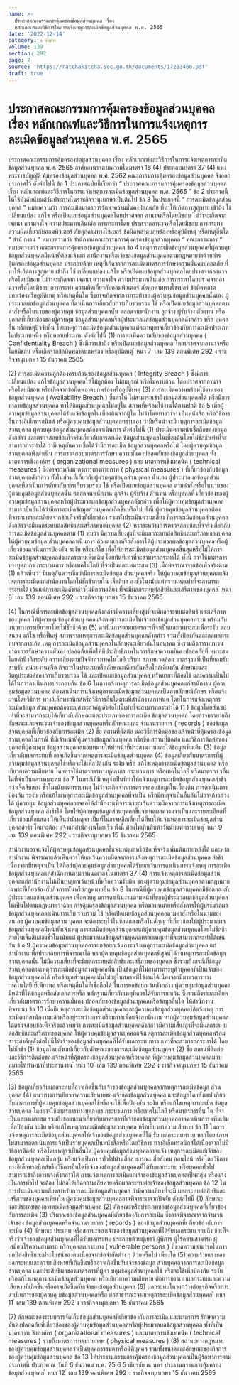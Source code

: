 ```yaml
---
name: >-
  ประกาศคณะกรรมการคุ้มครองข้อมูลส่วนบุคคล เรื่อง
  หลักเกณฑ์และวิธีการในการแจ้งเหตุการละเมิดข้อมูลส่วนบุคคล พ.ศ. 2565
date: '2022-12-14'
category: ง พิเศษ
volume: 139
section: 292
page: 7
source: 'https://ratchakitcha.soc.go.th/documents/17233460.pdf'
draft: true
---
```


# ประกาศคณะกรรมการคุ้มครองข้อมูลส่วนบุคคล เรื่อง หลักเกณฑ์และวิธีการในการแจ้งเหตุการละเมิดข้อมูลส่วนบุคคล พ.ศ. 2565

ประกาศคณะกรรมการคุ้มครองข้อมูลส่วนบุคคล เรื่อง หลักเกณฑ์และวิธีการในการแจ้งเหตุการละเมิดข้อมูลส่วนบุคคล พ.ศ. 2565 อาศัยอานาจตามความในมาตรา 16 (4) ประกอบมาตรา 37 (4) แห่งพระราชบัญญัติ คุ้มครองข้อมูลส่วนบุคคล พ.ศ. 2562 คณะกรรมการคุ้มครองข้อมูลส่วนบุคคล จึงออกประกาศไว้ ดังต่อไปนี้ ข้อ 1 ประกาศฉบับนี้เรียกว่า “ ประกาศคณะกรรมการคุ้มครองข้อมูลส่วนบุคคล เรื่อง หลักเกณฑ์และวิธีการในการแจ้งเหตุการละเมิดข้อมูลส่วนบุคคล พ.ศ. 2565 ” ข้อ 2 ประกาศนี้ให้ใช้บังคับนับแต่วันประกาศในราชกิจจานุเบกษาเป็นต้นไป ข้อ 3 ในประกาศนี้ “ การละเมิดข้อมูลส่วนบุคคล ” หมายความว่า การละเมิดมาตรการรักษาความมั่นคงปลอดภัย ที่ทาให้เกิดการสูญหาย เข้าถึง ใช้ เปลี่ยนแปลง แก้ไข หรือเปิดเผยข้อมูลส่วนบุคคลโดยปราศจาก อานาจหรือโดยมิชอบ ไม่ว่าจะเกิดจากเจตนา ความจงใจ ความประมาทเลินเล่อ การกระทาโดย ปราศจากอานาจหรือโดยมิชอบ การกระทาความผิดเกี่ยวกับคอมพิวเตอร์ ภัยคุกคามทางไซเบอร์ ข้อผิดพลาดบกพร่องหรืออุบัติเหตุ หรือเหตุอื่นใด “ สำนั กงาน ” หมายความว่า สำนักงานคณะกรรมการคุ้มครองข้อมูลส่วนบุคคล “ คณะกรรมการ ” หมายความว่า คณะกรรมการคุ้มครองข้อมูลส่วนบุคคล ข้อ 4 เหตุการละเมิดข้อมูลส่วนบุคคลที่ผู้ควบคุมข้อมูลส่วนบุคคลมีหน้าที่ต้องแจ้งแก่ สานักงานหรือเจ้าของข้อมูลส่วนบุคคลตามกฎหมายว่าด้วยกำรคุ้มครองข้อมูลส่วนบุคคล ประกอบด้วย เหตุที่เกิดจากการละเมิดมาตรการรักษาความมั่นคงปลอดภัย ที่ทาให้เกิดการสูญหาย เข้าถึง ใช้ เปลี่ยนแปลง แก้ไข หรือเปิดเผยข้อมูลส่วนบุคคลโดยปราศจากอานาจหรือโดยมิชอบ ไม่ว่าจะเกิดจาก เจตนา ความจงใจ ความประมาทเลินเล่อ กำรกระทาโดยปราศจากอานาจหรือโดยมิชอบ การกระทำ ความผิดเกี่ยวกับคอมพิวเตอร์ ภัยคุกคามทางไซเบอร์ ข้อผิดพลาดบกพร่องหรืออุบัติเหตุ หรือเหตุอื่นใด ซึ่งอาจเกิดจากการกระทำของผู้ควบคุมข้อมูลส่วนบุคคลนั้นเอง ผู้ประมวลผลข้อมูลส่วนบุคคล ที่ดาเนินการเกี่ยวกับการเก็บรวบรวม ใช้ หรือเปิดเผยข้อมูลส่วนบุคคลตามคาสั่งหรือในนามของผู้ควบคุม ข้อมูลส่วนบุคคลนั้น ตลอดจนพนักงาน ลูกจ้าง ผู้รับจ้าง ตัวแทน หรือบุคคลที่เกี่ยวข้องของผู้ควบคุม ข้อมูลส่วนบุคคลหรือผู้ประมวลผลข้อมูลส่วนบุคคลดังกล่าว หรือ บุคคลอื่น หรือเหตุปัจจัยอื่น โดยเหตุการละเมิดข้อมูลส่วนบุคคลแต่ละเหตุอาจเกี่ยวข้องกับการละเมิดประเภทใดประเภทหนึ่ง หรือหลายประเภท ดังต่อไปนี้ (1) การละเมิดความลับของข้อมูลส่วนบุคคล ( Confidentiality Breach ) ซึ่งมีการเข้าถึง หรือเปิดเผยข้อมูลส่วนบุคคล โดยปราศจากอานาจหรือโดยมิชอบ หรือเกิดจากข้อผิดพลาดบกพร่อง หรืออุบัติเหตุ ้ หนา 7 ่ เลม 139 ตอนพิเศษ 292 ง ราชกิจจานุเบกษา 15 ธันวาคม 2565

(2) การละเมิดความถูกต้องครบถ้วนของข้อมูลส่วนบุคคล ( Integrity Breach ) ซึ่งมีการ เปลี่ยนแปลง แก้ไขข้อมูลส่วนบุคคลให้ไม่ถูกต้อง ไม่สมบูรณ์ หรือไม่ครบถ้วน โดยปราศจากอานาจ หรือโดยมิชอบ หรือเกิดจากข้อผิดพลาดบกพร่องหรืออุบัติเหตุ (3) การละเมิดความพร้อมใช้งานของข้อมูลส่วนบุคคล ( Availability Breach ) ซึ่งทาให้ ไม่สามารถเข้าถึงข้อมูลส่วนบุคคลได้ หรือมีการทาลายข้อมูลส่วนบุคคล ทาให้ข้อมูลส่วนบุคคลไม่อยู่ใน สภาพที่พร้อมใช้งานได้ตามปกติ ข้อ 5 เมื่อผู้ควบคุมข้อมูลส่วนบุคคลได้รับแจ้งข้อมูลในเบื้องต้นจากผู้ใด ไม่ว่าโดยทางวาจา เป็นหนังสือ หรือวิธีการอื่นทางอิเล็กทรอนิกส์ หรือผู้ควบคุมข้อมูลส่วนบุคคลทราบเอง ว่ามีหรือน่าจะมี เหตุการละเมิดข้อมูลส่วนบุคคล ผู้ควบคุมข้อมูลส่วนบุคคลต้องดาเนินการ ดังต่อไปนี้ (1) ประเมินความน่าเชื่อถือของข้อมูลดังกล่าว และตรวจสอบข้อเท็จจริงเกี่ยวกับการละเมิด ข้อมูลส่วนบุคคลในเบื้องต้นโดยไม่ชักช้าเท่าที่จะสามารถกระทำได้ ว่ามีเหตุอันควรเชื่อได้ว่ามีการละเมิด ข้อมูลส่วนบุคคลหรือไม่ โดยผู้ควบคุมข้อมูลส่วนบุคคลพึงดำเนิน การตรวจสอบมาตรการรักษา ความมั่นคงปลอดภัยของข้อมูลส่วนบุคคล ทั้งมาตรการเชิงองค์กร ( organizational measures ) และ มาตรการเชิงเทคนิค ( technical measures ) ซึ่งอาจรวมถึงมาตรการทางกายภาพ ( physical measures ) ที่เกี่ยวข้องกับข้อมูลส่วนบุคคลดังกล่าว ทั้งในส่วนที่เกี่ยวกับผู้ควบคุมข้อมูลส่วนบุคคล นั้นเอง ผู้ประมวลผลข้อมูลส่วนบุคคลที่ดาเนินการเกี่ยวกับการเก็บรวบรวม ใช้ หรือเปิดเผยข้อมูลส่วนบุคคล ตามคำสั่งหรือในนามของผู้ควบคุมข้อมูลส่วนบุคคลนั้น ตลอดจนพนักงาน ลูกจ้าง ผู้รับจ้าง ตัวแทน หรือบุคคลที่ เกี่ยวข้องของผู้ควบคุมข้อมูลส่วนบุคคลหรือผู้ประมวลผลข้อมูลส่วนบุคคลดังกล่าว เพื่อให้ผู้ควบคุมข้อมูลส่วนบุคคลสามารถยืนยันได้ว่ามีการละเมิดข้อมูลส่วนบุคคลเกิดขึ้นหรือไม่ ทั้งนี้ ผู้ควบคุมข้อมูลส่วนบุคคลต้องพิจารณารายละเอียดจากข้อเท็จจริงที่เกี่ยวข้อง รวมทั้งประเมินความเสี่ยง ที่การละเมิดข้อมูลส่วนบุคคลดังกล่าวจะมีผลกระทบต่อสิทธิและเสรีภาพของบุคคล (2) หากระหว่างการตรวจสอบข้อเท็จจริงเกี่ยวกับการละเมิดข้อมูลส่วนบุคคลตาม (1) พบว่า มีความเสี่ยงสูงที่จะมีผลกระทบต่อสิทธิและเสรีภาพของบุคคล ให้ผู้ควบคุมข้อมูล ส่วนบุคคลดาเนินการ ด้วยตนเองหรือสั่งการให้ผู้ประมวลผลข้อมูลส่วนบุคคลหรือผู้เกี่ยวข้องดาเนินการป้องกัน ระงับ หรือแก้ไข เพื่อให้การละเมิดข้อมูลส่วนบุคคลสิ้นสุดหรือไม่ให้การละเมิดข้อมูลส่วนบุคคลส่งผลกระทบเพิ่มเติม โดยทันทีเท่าที่จะสามารถกระทาได้ ทั้งนี้ อาจใช้มาตรการทางบุคลากร กระบวนการ หรือเทคโนโลยี ที่จำเป็นและเหมาะสม (3) เมื่อพิจารณาจากข้อเท็จจริงตาม (1) แล้วเห็นว่า มีเหตุอันควรเชื่อว่ามีการละเมิดข้อมูล ส่วนบุคคลจริง ให้ผู้ควบคุมข้อมูลส่วนบุคคลแจ้งเหตุการละเมิดแก่สำนักงานโดยไม่ชักช้าภายใน เจ็ดสิบส องชั่วโมงนับแต่ทราบเหตุเท่าที่จะสามารถกระทาได้ เว้นแต่การละเมิดดังกล่าวไม่มีความเสี่ยง ที่จะมีผลกระทบต่อสิทธิและเสรีภาพของบุคคล ้ หนา 8 ่ เลม 139 ตอนพิเศษ 292 ง ราชกิจจานุเบกษา 15 ธันวาคม 2565

(4) ในกรณีที่การละเมิดข้อมูลส่วนบุคคลดังกล่าวมีความเสี่ยงสูงที่จะมีผลกระทบต่อสิทธิ และเสรีภาพของบุคคล ให้ผู้ควบคุมข้อมูลส่วนบุ คคลแจ้งเหตุการละเมิดให้เจ้าของข้อมูลส่วนบุคคลทราบ พร้อมกับแนวทางการเยียวยาโดยไม่ชักช้าด้วย (5) ดาเนินการตามมาตรการที่จาเป็นและเหมาะสมเพื่อระงับ ตอบสนอง แก้ไข หรือฟื้นฟู สภาพจากเหตุการละเมิดข้อมูลส่วนบุคคลดังกล่าว รวมทั้งป้องกันและลดผลกระทบจากการเกิด เหตุ การละเมิดข้อมูลส่วนบุคคลในลักษณะเดียวกันในอนาคต ซึ่งรวมถึงการทบทวนมาตรการรักษาความมั่นคง ปลอดภัยเพื่อให้มีประสิทธิภาพในการรักษาความมั่นคงปลอดภัยที่เหมาะสม โดยคำนึงถึงระดับ ความเสี่ยงตามปัจจัยทางเทคโนโลยี บริบท สภาพแวดล้อม มาตรฐานที่เป็นที่ยอมรับสาหรับ หน่วยงานหรือ กิจการในประเภทหรือลักษณะเดียวกันหรือใกล้เคียงกัน ลักษณะและวัตถุประสงค์ของการเก็บรวบรวม ใช้ และเปิดเผยข้อมูลส่วนบุคคล ทรัพยากรที่ต้องใช้ และความเป็นไปได้ในการดาเนินการประกอบกัน ข้อ 6 ในการแจ้งเหตุการละเมิดข้อมูลส่วนบุคคลแก่สานักงาน ผู้ควบ คุมข้อมูลส่วนบุคคล ต้องดาเนินการแจ้งเหตุการละเมิดข้อมูลส่วนบุคคลเป็นลายลักษณ์อักษร หรือแจ้งผ่านโดยวิธีการ ทางอิเล็กทรอนิกส์หรือวิธีการอื่นใดตามที่สำนักงานกาหนด โดยในการแจ้งเหตุการละเมิดข้อมูล ส่วนบุคคลต้องระบุสาระสำคัญดังต่อไปนี้เท่าที่จะสามารถกระทำได้ (1 ) ข้อมูลโดยสังเขปเท่าที่จะสามารถระบุได้เกี่ยวกับลักษณะและประเภทของการละเมิด ข้อมูลส่วนบุคคล โดยอาจบรรยายถึงลักษณะและจานวนเจ้าของข้อมูลส่วนบุคคลหรือลักษณะและ จำนวนรายการ ( records ) ของข้อมูลส่วนบุคคลที่เกี่ยวข้องกับการละเมิด (2) ชื่อ สถานที่ติดต่อ และวิธีการติดต่อของเจ้าหน้าที่คุ้มครองข้อมูลส่วนบุคคลในกรณี ที่มีเจ้าหน้าที่คุ้มครองข้อมูลส่วนบุคคล หรือชื่อ สถานที่ติดต่อ และวิธีการติดต่อของบุคคลที่ผู้ควบคุม ข้อมูลส่วนบุคคลมอบหมายให้ทำหน้าที่ประสานงานและให้ข้อมูลเพิ่มเติม (3) ข้อมูลเกี่ยวกับผลกระทบที่ อาจเกิดขึ้นจากเหตุการละเมิดข้อมูลส่วนบุคคล (4) ข้อมูลเกี่ยวกับมาตรการที่ผู้ควบคุมข้อมูลส่วนบุคคลใช้หรือจะใช้เพื่อป้องกัน ระงับ หรือ แก้ไขเหตุการละเมิดข้อมูลส่วนบุคคล หรือเยียวยาความเสียหาย โดยอาจใช้มาตรการทางบุคลากร กระบวนการ หรือเทคโนโลยี หรือมาตรกา รอื่นใดที่จำเป็นและเหมาะสม ข้อ 7 ในกรณีที่มีเหตุจำเป็นที่ทำให้แจ้งเหตุการละเมิดข้อมูลส่วนบุคคลล่าช้ากว่าเจ็ดสิบสอง ชั่วโมงนับแต่ทราบเหตุ ไม่ว่าจะเกิดจากการตรวจสอบข้อมูลในเบื้องต้น การดาเนินการป้องกัน ระงับ หรือแก้ไขเหตุการละเมิดข้อมูลส่วนบุคคลที่จาเป็น หรือมีเหตุจาเป็นอื่นอันไม่อาจก้าวล่วงได้ ผู้ควบคุม ข้อมูลส่วนบุคคลอาจขอให้สำนักงานพิจารณายกเว้นความผิดจากการแจ้งเหตุการละเมิดข้อมูลส่วนบุคคล ล่าช้าได้ โดยให้ผู้ควบคุมข้อมูลส่วนบุคคลชี้แจงเหตุผลความจาเป็นและรายละเอียดที่เกี่ยวข้องเพื่อแสดง ให้เห็นว่ามีเหตุจา เป็นที่ไม่อาจหลีกเลี่ยงได้ที่ทาให้แจ้งเหตุการละเมิดข้อมูลส่วนบุคคลล่าช้า โดยจะต้อง แจ้งแก่สำนักงานโดยเร็ว ทั้งนี้ ต้องไม่เกินสิบห้าวันนับแต่ทราบเหตุ ้ หนา 9 ่ เลม 139 ตอนพิเศษ 292 ง ราชกิจจานุเบกษา 15 ธันวาคม 2565

สานักงานอาจแจ้งให้ผู้ควบคุมข้อมูลส่วนบุคคลชี้แจงเหตุผลหรือข้อเท็จจริงเพิ่มเติมภายหลังได้ และหากสานักงาน พิจารณาแล้วเห็นควรให้ยกเว้นความผิดจากการแจ้งเหตุการละเมิดข้อมูลส่วนบุคคล ล่าช้า เนื่องจากมีเหตุจาเป็น ให้ถือว่าผู้ควบคุมข้อมูลส่วนบุคคลได้รับยกเว้นการดาเนินการแจ้งเหตุ การละเมิดข้อมูลส่วนบุคคลแก่สำนักงานตามกาหนดเวลาในมาตรา 37 (4) การแจ้งเหตุการละเมิดข้อมูลส่วนบุคคลแก่สานักงานไม่เป็นเหตุยกเว้นหน้าที่หรือความรับผิด ของผู้ควบคุมข้อมูลส่วนบุคคลตามกฎหมายเฉพาะที่เกี่ยวข้องกับกิจการนั้นหรือกฎหมายอื่น ข้อ 8 ในกรณีที่ผู้ควบคุมข้อมูลส่วนบุคคลมีข้อตกลงกับผู้ประมวลผลข้อมูลส่วนบุคคล เพื่อควบคุ มการดาเนินงานตามหน้าที่ของผู้ประมวลผลข้อมูลส่วนบุคคลให้เป็นไปตามกฎหมายว่าด้วย การคุ้มครองข้อมูลส่วนบุคคล หรือมอบหมายหรือสั่งการให้ผู้ประมวลผลข้อมูลส่วนบุคคลดาเนินการเก็บ รวบรวม ใช้ หรือเปิดเผยข้อมูลส่วนบุคคลตามคาสั่งหรือในนามของตนเอง ผู้ควบคุมข้อมูลส่วน บุคคล จะต้องระบุไว้ในข้อตกลงหรือในสัญญาที่เกี่ยวข้องให้ผู้ประมวลผลข้อมูลส่วนบุคคลมีหน้าที่แจ้งเหตุ การละเมิดข้อมูลส่วนบุคคลแก่ผู้ควบคุมข้อมูลส่วนบุคคลโดยไม่ชักช้าภายในเจ็ดสิบสองชั่วโมงนับแต่ ผู้ประมวลผลข้อมูลส่วนบุคคลทราบเหตุเท่าที่จะสามารถกระทำได้เช่นกัน ข้ อ 9 ผู้ควบคุมข้อมูลส่วนบุคคลอาจยกข้อยกเว้นการแจ้งเหตุการละเมิดข้อมูลส่วนบุคคล แก่สำนักงานเพื่อประกอบการพิจารณาได้ หากผู้ควบคุมข้อมูลส่วนบุคคลพิสูจน์ได้ว่าเหตุการละเมิดข้อมูล ส่วนบุคคลนั้น ไม่มีความเสี่ยงที่จะมีผลกระทบต่อสิทธิและเสรีภาพของบุคคล ซึ่งรวมถึงกรณีที่ข้อมูล ส่วนบุคคลตามเหตุการละเมิดข้อมูลส่วนบุคคลนั้น เป็นข้อมูลที่ไม่สามารถระบุตัวบุคคลที่เป็นเจ้าของ ข้อมูลส่วนบุคคลได้ หรือข้อมูลส่วนบุคคลนั้นไม่อยู่ในสภาพที่ใช้งานได้เนื่องจากมีมาตรการทางเทคโนโลยี ที่เพียงพอ หรือเหตุอื่นใดที่เชื่อถือได้ ในการยกข้อยกเว้นดังกล่าว ผู้ควบคุมข้อมูลส่วนบุคคลมีหน้าที่ให้ข้อมูลหรือส่งเอกสารหรือ หลักฐานเกี่ยวกับเหตุที่ควรได้รับการยกเว้น ซึ่งรวมถึงรายละเอียดเกี่ยวกับมาตรการรักษาความมั่นคง ปลอดภัยของข้อมูลส่วนบุคคลหรือข้อมูลอื่นใด ให้สำนักงานพิจารณา ข้อ 10 เมื่อมีเ หตุการละเมิดข้อมูลส่วนบุคคลและผู้ควบคุมข้อมูลส่วนบุคคลได้แจ้งเหตุ การละเมิดแก่สานักงานแล้วหรืออยู่ระหว่างการเตรียมการเพื่อแจ้งสานักงาน หากผู้ควบคุมข้อมูลส่วนบุคคล ได้ตรวจสอบข้อเท็จจริงแล้วพบว่า การละเมิดข้อมูลส่วนบุคคลดังกล่าวมีความเสี่ยงสูงที่จะมีผลกระท บ ต่อสิทธิและเสรีภาพของบุคคล ให้ผู้ควบคุมข้อมูลส่วนบุคคลแจ้งเหตุการละเมิดข้อมูลส่วนบุคคลพร้อม สาระสาคัญดังต่อไปนี้ให้เจ้าของข้อมูลส่วนบุคคลที่ได้รับผลกระทบทราบเท่าที่จะสามารถกระทาได้ โดยไม่ชักช้า (1) ข้อมูลโดยสังเขปเกี่ยวกับลักษณะของการละเมิดข้อมูลส่วนบุคคล (2) ชื่อ สถานที่ติดต่อ และวิธีการติดต่อของเจ้าหน้าที่คุ้มครองข้อมูลส่วนบุคคลหรือบุคคล ที่ผู้ควบคุมข้อมูลส่วนบุคคลมอบหมายให้ทำหน้าที่ประสานงาน ้ หนา 10 ่ เลม 139 ตอนพิเศษ 292 ง ราชกิจจานุเบกษา 15 ธันวาคม 2565

(3) ข้อมูลเกี่ยวกับผลกระทบที่อาจเกิดขึ้นกับเจ้าของข้อมูลส่วนบุคคลจากเหตุการละเมิดข้อมูล ส่วนบุคคล (4) แนวทางการเยียวยาความเสียหายของเจ้าของข้อมูลส่วนบุคคล และข้อมูลโดยสังเขป เกี่ยวกับมาตรการที่ผู้ควบคุมข้อมูลส่วนบุคคลใช้หรือจะใช้เพื่อป้องกัน ระงับ หรือแก้ไขเหตุการละเมิด ข้อมูลส่วนบุคคล โดยอาจใช้มาตรการทางบุคลากร กระบวนการ หรือเทคโนโลยี หรือมาตรการอื่น ใด ที่จาเป็นและเหมาะสม รวมถึงข้อแนะนาเกี่ยวกับมาตรการที่เจ้าของข้อมูลส่วนบุคคลอาจดาเนินการ เพิ่มเติมเพื่อป้องกัน ระงับ หรือแก้ไขเหตุการละเมิดข้อมูลส่วนบุคคล หรือเยียวยาความเสียหาย ข้อ 11 ในการแจ้งเหตุการละเมิดข้อมูลส่วนบุคคลให้เจ้าของข้อมูลส่วนบุคคลที่ได้ รับ ผลกระทบทราบ หากโดยสภาพไม่สามารถดาเนินการแจ้งเป็นรายบุคคลเป็นหนังสือหรือโดยวิธีการ ทางอิเล็กทรอนิกส์ได้เนื่องจากไม่มีวิธีการติดต่อ หรือโดยเหตุจาเป็นอื่นใด ผู้ควบคุมข้อมูลส่วนบุคคลอาจแจ้ง เหตุการละเมิดแก่เจ้าของข้อมูลส่วนบุคคลเป็นกลุ่ม หรือแจ้งเป็นกา รทั่วไปผ่านสื่อสาธารณะ สื่อสังคม ออนไลน์ หรือโดยวิธีการทางอิเล็กทรอนิกส์หรือวิธีการอื่นใดที่เจ้าของข้อมูลส่วนบุคคลที่ได้รับผลกระทบ หรือบุคคลทั่วไปสามารถเข้าถึงการแจ้งดังกล่าวได้ การแจ้งเหตุการละเมิดแก่เจ้าของข้อมูลส่วนบุคคลเป็นกลุ่ม หรือแจ้งเป็นการทั่วไป จะต้อง ไม่ก่อให้เกิดความเสียหายหรือผลกระทบต่อเจ้าของข้อมูลส่วนบุคคล ข้อ 12 ในการประเมินความเสี่ยงสาหรับการละเมิดข้อมูลส่วนบุคคล ว่ามีความเสี่ยงที่จะมี ผลกระทบต่อสิทธิและเสรีภาพของบุคคลเพียงใด ผู้ควบคุมข้อมูลส่วนบุคคลอาจพิจารณาจากปัจจัย ดังต่อไปนี้ (1) ลักษณะและประเภทของการละเมิดข้อมูลส่วนบุคคล (2) ลักษณะหรือประเภทของข้อมูลส่วนบุคคลที่เกี่ยวข้องกับการละเมิด (3) ปริมาณของข้อมูลส่วนบุคคลที่เกี่ยวข้องกับการละเมิด ซึ่งอาจพิจารณาจากจำนวนเจ้าของ ข้อมูลส่วนบุคคลหรือจำนวนรายการ ( records ) ของข้อมูลส่วนบุคคลที่เ กี่ยวข้องกับการละเมิด (4) ลักษณะ ประเภท หรือสถานะของเจ้าของข้อมูลส่วนบุคคลที่ได้รับผลกระทบ รวมถึง ข้อเท็จจริงว่าเจ้าของข้อมูลส่วนบุคคลที่ได้รับผลกระทบ ประกอบด้วยผู้เยาว์ ผู้พิการ ผู้ไร้ความสามารถ ผู้เสมือนไร้ความสามารถ หรือบุคคลเปราะบาง ( vulnerable persons ) ที่ขาดความสามารถในการ ปกป้องสิทธิและประโยชน์ของตนเนื่องจากข้อจำกัดต่าง ๆ ด้วยหรือไม่ เพียงใด (5) ความร้ายแรงของผลกระทบและความเสียหายที่เกิดขึ้นหรืออาจเกิดขึ้นกับเจ้าของข้อมูล ส่วนบุคคลจากการละเมิดข้อมูลส่วนบุคคล และประสิทธิผลของมาตรการที่ผู้คว บคุมข้อมูลส่วนบุคคลใช้ หรือจะใช้เพื่อป้องกัน ระงับ หรือแก้ไขเหตุการละเมิดข้อมูลส่วนบุคคล หรือเยียวยาความเสียหาย ต่อการบรรเทาผลกระทบและความเสียหายที่เกิดขึ้นหรืออาจเกิดขึ้นกับเจ้าของข้อมูลส่วนบุคคล (6) ผลกระทบในวงกว้างต่อธุรกิจหรือการดาเนินการของผู้ควบคุ มข้อมูลส่วนบุคคลหรือ ต่อสาธารณะจากเหตุการละเมิดข้อมูลส่วนบุคคล ้ หนา 11 ่ เลม 139 ตอนพิเศษ 292 ง ราชกิจจานุเบกษา 15 ธันวาคม 2565

(7) ลักษณะของระบบการจัดเก็บข้อมูลส่วนบุคคลที่เกี่ยวข้องกับการละเมิด และมาตรการ รักษาความมั่นคงปลอดภัยที่เกี่ยวข้องของผู้ควบคุมข้อมูลส่วนบุคคลหรือผู้ประมวลผลข้อมูลส่วนบุคคล ทั้งที่เป็นมาตรการเ ชิงองค์กร ( organizational measures ) และมาตรการเชิงเทคนิค ( technical measures ) รวมถึงมาตรการทางกายภาพ ( physical measures ) (8) สถานะทางกฎหมายของผู้ควบคุมข้อมูลส่วนบุคคลว่าเป็นบุคคลธรรมดาหรือนิติบุคคล รวมทั้งขนาดและลักษณะของกิจการของผู้ควบคุมข้อมูลส่วนบุคคล ข้อ 13 ให้ประธานกรรมการคุ้มครองข้อมูลส่วนบุคคลเป็นผู้รักษาการตามประกาศนี้ ประกาศ ณ วันที่ 6 ธันวาคม พ.ศ. 25 6 5 เธียรชัย ณ นคร ประธานกรรมการคุ้มครองข้อมูลส่วนบุคคล ้ หนา 12 ่ เลม 139 ตอนพิเศษ 292 ง ราชกิจจานุเบกษา 15 ธันวาคม 2565
